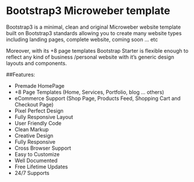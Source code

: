 ﻿# Bootstrap3 Microweber template


Bootstrap3 is a minimal, clean and original Microweber website template built on Bootstrap3 standards allowing you to create many website types including landing pages, complete website, coming soon … etc

Moreover, with its +8 page templates Bootstrap Starter is flexible enough to reflect any kind of business /personal website with it’s generic design layouts and components.

##Features:

* Premade HomePage
* +8 Page Templates (Home, Services, Portfolio, blog ... others)
* eCommerce Support  (Shop Page, Products Feed, Shopping Cart and Checkout Page)
* Pixel Perfect Design
* Fully Responsive Layout
* User Friendly Code
* Clean Markup
* Creative Design
* Fully Responsive
* Cross Browser Support
* Easy to Customize
* Well Documented
* Free Lifetime Updates
* 24/7 Supports
